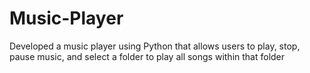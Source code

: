 # Music-Player
 Developed a music player using Python that allows users to play, stop, pause music,  and select a folder to play all songs within that folder
